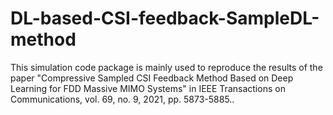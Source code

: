# DL-based-CSI-feedback-SampleDL-method
This simulation code package is mainly used to reproduce the results of  the paper "Compressive Sampled CSI Feedback Method Based on Deep Learning for FDD Massive MIMO Systems" in IEEE Transactions on Communications, vol. 69, no. 9, 2021, pp. 5873-5885.. 
